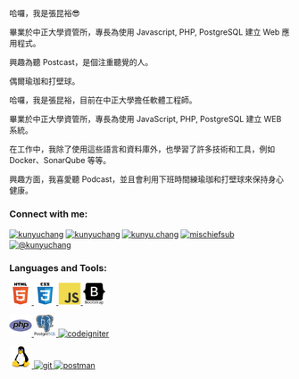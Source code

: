 <p>哈囉，我是張昆裕😎</p>
<p>畢業於中正大學資管所，專長為使用 Javascript, PHP, PostgreSQL 建立 Web 應用程式。</p>
<p>興趣為聽 Postcast，是個注重聽覺的人。</p>
<p>偶爾瑜珈和打壁球。</p>

<p>哈囉，我是張昆裕，目前在中正大學擔任軟體工程師。</p>
<p>畢業於中正大學資管所，專長為使用 JavaScript, PHP, PostgreSQL 建立 WEB 系統。</p>
<p>在工作中，我除了使用這些語言和資料庫外，也學習了許多技術和工具，例如 Docker、SonarQube 等等。</p>
<p>興趣方面，我喜愛聽 Podcast，並且會利用下班時間練瑜珈和打壁球來保持身心健康。</p>

<h3 align="left">Connect with me:</h3>
<a href="https://codepen.io/kunyuchang" target="blank"><img align="center" src="https://raw.githubusercontent.com/rahuldkjain/github-profile-readme-generator/master/src/images/icons/Social/codepen.svg" alt="kunyuchang" height="30" width="40" /></a>
<a href="https://linkedin.com/in/kunyuchang" target="blank"><img align="center" src="https://raw.githubusercontent.com/rahuldkjain/github-profile-readme-generator/master/src/images/icons/Social/linked-in-alt.svg" alt="kunyuchang" height="30" width="40" /></a>
<a href="https://fb.com/kunyu.chang" target="blank"><img align="center" src="https://raw.githubusercontent.com/rahuldkjain/github-profile-readme-generator/master/src/images/icons/Social/facebook.svg" alt="kunyu.chang" height="30" width="40" /></a>
<a href="https://twitter.com/mischiefsub" target="blank"><img align="center" src="https://raw.githubusercontent.com/rahuldkjain/github-profile-readme-generator/master/src/images/icons/Social/twitter.svg" alt="mischiefsub" height="30" width="40" /></a>
<a href="https://medium.com/@kunyuchang" target="blank"><img align="center" src="https://raw.githubusercontent.com/rahuldkjain/github-profile-readme-generator/master/src/images/icons/Social/medium.svg" alt="@kunyuchang" height="30" width="40" /></a>


<!-- Languages and Tools section -->
<h3 align="left">Languages and Tools:</h3>
<p align="left">
   <!-- HTML5 -->
  <a href="https://www.w3.org/html/" target="_blank" rel="noreferrer">
    <img src="https://raw.githubusercontent.com/devicons/devicon/master/icons/html5/html5-original-wordmark.svg" alt="html5" width="40" height="40"/>
  </a>
 
   <!-- CSS3 -->
  <a href="https://www.w3schools.com/css/" target="_blank" rel="noreferrer">
    <img src="https://raw.githubusercontent.com/devicons/devicon/master/icons/css3/css3-original-wordmark.svg" alt="css3" width="40" height="40"/>
  </a>
 
   <!-- JavaScript -->
  <a href="https://developer.mozilla.org/en-US/docs/Web/JavaScript" target="_blank" rel="noreferrer">
    <img src="https://raw.githubusercontent.com/devicons/devicon/master/icons/javascript/javascript-original.svg" alt="javascript" width="40" height="40"/>
  </a>
 
  <!-- Bootstrap -->
  <a href="https://getbootstrap.com" target="_blank" rel="noreferrer">
    <img src="https://raw.githubusercontent.com/devicons/devicon/master/icons/bootstrap/bootstrap-plain-wordmark.svg" alt="bootstrap" width="40" height="40"/>
  </a>
</p>

<p align="left">
   <!-- PHP -->
  <a href="https://www.php.net" target="_blank" rel="noreferrer">
    <img src="https://raw.githubusercontent.com/devicons/devicon/master/icons/php/php-original.svg" alt="php" width="40" height="40"/>
  </a>
 
   <!-- PostgreSQL -->
  <a href="https://www.postgresql.org" target="_blank" rel="noreferrer">
    <img src="https://raw.githubusercontent.com/devicons/devicon/master/icons/postgresql/postgresql-original-wordmark.svg" alt="postgresql" width="40" height="40"/>
  </a>
 
  <!-- CodeIgniter -->
  <a href="https://codeigniter.com" target="_blank" rel="noreferrer">
    <img src="https://cdn.worldvectorlogo.com/logos/codeigniter.svg" alt="codeigniter" width="40" height="40"/>
  </a>
</p>

<p align="left">
   <!-- Linux -->
  <a href="https://www.linux.org/" target="_blank" rel="noreferrer">
    <img src="https://raw.githubusercontent.com/devicons/devicon/master/icons/linux/linux-original.svg" alt="linux" width="40" height="40"/>
  </a>

  <!-- Git -->
  <a href="https://git-scm.com/" target="_blank" rel="noreferrer">
    <img src="https://www.vectorlogo.zone/logos/git-scm/git-scm-icon.svg" alt="git" width="40" height="40"/>
  </a>

  <!-- Postman -->
  <a href="https://postman.com" target="_blank" rel="noreferrer">
    <img src="https://www.vectorlogo.zone/logos/getpostman/getpostman-icon.svg" alt="postman" width="40" height="40"/>
  </a>
</p>
